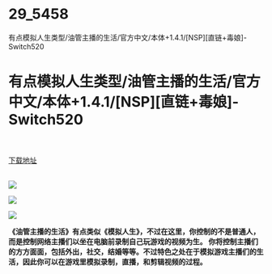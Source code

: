 # 29_5458
有点模拟人生类型/油管主播的生活/官方中文/本体+1.4.1/[NSP][直链+毒娘]-Switch520
# 有点模拟人生类型/油管主播的生活/官方中文/本体+1.4.1/[NSP][直链+毒娘]-Switch520
 <br/></br>
[下载地址](https://www.switch520.cc/article/5458 "下载地址")
<br/></br>

<p><span><strong><img src="https://ae01.alicdn.com/kf/U28aeea41ced8482bb80df6f36ac697e51.jpg"></strong></span></p>
<p><span><strong><img src="https://ae01.alicdn.com/kf/U6203fb1804e1473eb1e74dd189fb5895R.jpg"></strong></span></p>
<p><span><strong><img src="https://ae01.alicdn.com/kf/U3aaa13e71d994c1eafd776de6d5139aaV.jpg"></strong></span></p>
<p><span><strong>《油管主播的生活》有点类似《模拟人生》，不过在这里，你控制的不是普通人，而是控制网络主播们以坐在电脑前录制自己玩游戏的视频为生。 你将控制主播们的方方面面，包括外出，社交，结婚等等。不过特色之处在于模拟游戏主播们的生活，因此你可以在游戏里模拟录制，直播，和剪辑视频的过程。</strong></span></p>
<p></p>

